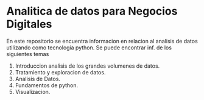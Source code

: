 # Analitica de datos para Negocios Digitales

En este repositorio se encuentra informacion en relacion al analisis 
de datos utilizando como tecnologia python.
Se puede encontrar inf. de los siguientes temas

1. Introduccion analisis de los grandes volumenes de datos. 
2. Tratamiento y exploracion de datos.
3. Analisis de Datos.
4. Fundamentos de python. 
5. Visualizacion. 